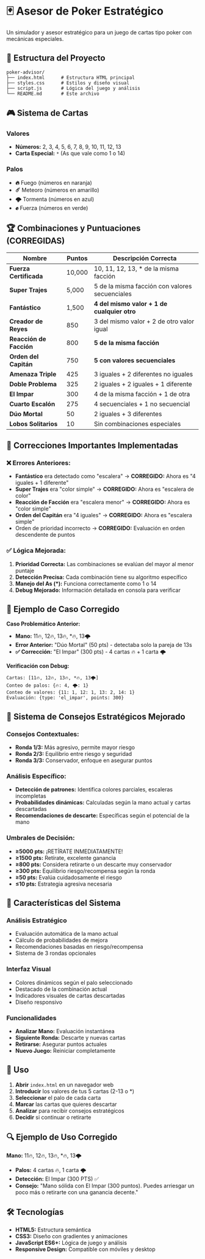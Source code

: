 # 🃏 Asesor de Poker Estratégico

Un simulador y asesor estratégico para un juego de cartas tipo poker con mecánicas especiales.

## 📁 Estructura del Proyecto

```
poker-advisor/
├── index.html      # Estructura HTML principal
├── styles.css      # Estilos y diseño visual
├── script.js       # Lógica del juego y análisis
└── README.md       # Este archivo
```

## 🎮 Sistema de Cartas

### Valores
- **Números:** 2, 3, 4, 5, 6, 7, 8, 9, 10, 11, 12, 13
- **Carta Especial:** `*` (As que vale como 1 o 14)

### Palos
- **🔥** Fuego (números en naranja)
- **☄️** Meteoro (números en amarillo)
- **🌩️** Tormenta (números en azul)
- **✊** Fuerza (números en verde)

## 🏆 Combinaciones y Puntuaciones (CORREGIDAS)

| Nombre | Puntos | Descripción Correcta |
|--------|--------|---------------------|
| **Fuerza Certificada** | 10,000 | 10, 11, 12, 13, * de la misma facción |
| **Super Trajes** | 5,000 | 5 de la misma facción con valores secuenciales |
| **Fantástico** | 1,500 | **4 del mismo valor + 1 de cualquier otro** |
| **Creador de Reyes** | 850 | 3 del mismo valor + 2 de otro valor igual |
| **Reacción de Facción** | 800 | **5 de la misma facción** |
| **Orden del Capitán** | 750 | **5 con valores secuenciales** |
| **Amenaza Triple** | 425 | 3 iguales + 2 diferentes no iguales |
| **Doble Problema** | 325 | 2 iguales + 2 iguales + 1 diferente |
| **El Impar** | 300 | 4 de la misma facción + 1 de otra |
| **Cuarto Escalón** | 275 | 4 secuenciales + 1 no secuencial |
| **Dúo Mortal** | 50 | 2 iguales + 3 diferentes |
| **Lobos Solitarios** | 10 | Sin combinaciones especiales |

## 🔧 Correcciones Importantes Implementadas

### ❌ **Errores Anteriores:**
- **Fantástico** era detectado como "escalera" → **CORREGIDO:** Ahora es "4 iguales + 1 diferente"
- **Super Trajes** era "color simple" → **CORREGIDO:** Ahora es "escalera de color"
- **Reacción de Facción** era "escalera menor" → **CORREGIDO:** Ahora es "color simple"
- **Orden del Capitán** era "4 iguales" → **CORREGIDO:** Ahora es "escalera simple"
- Orden de prioridad incorrecto → **CORREGIDO:** Evaluación en orden descendente de puntos

### ✅ **Lógica Mejorada:**
1. **Prioridad Correcta:** Las combinaciones se evalúan del mayor al menor puntaje
2. **Detección Precisa:** Cada combinación tiene su algoritmo específico
3. **Manejo del As (\*):** Funciona correctamente como 1 o 14
4. **Debug Mejorado:** Información detallada en consola para verificar

## 🎯 Ejemplo de Caso Corregido

**Caso Problemático Anterior:**
- **Mano:** 11🔥, 12🔥, 13🔥, *🔥, 13🌩️
- **Error Anterior:** "Dúo Mortal" (50 pts) - detectaba solo la pareja de 13s
- **✅ Corrección:** "El Impar" (300 pts) - 4 cartas 🔥 + 1 carta 🌩️

**Verificación con Debug:**
```
Cartas: [11🔥, 12🔥, 13🔥, *🔥, 13🌩️]
Conteo de palos: {🔥: 4, 🌩️: 1}
Conteo de valores: {11: 1, 12: 1, 13: 2, 14: 1}
Evaluación: {type: 'el_impar', points: 300}
```

## 🧠 Sistema de Consejos Estratégicos Mejorado

### **Consejos Contextuales:**
- **Ronda 1/3:** Más agresivo, permite mayor riesgo
- **Ronda 2/3:** Equilibrio entre riesgo y seguridad  
- **Ronda 3/3:** Conservador, enfoque en asegurar puntos

### **Análisis Específico:**
- **Detección de patrones:** Identifica colores parciales, escaleras incompletas
- **Probabilidades dinámicas:** Calculadas según la mano actual y cartas descartadas
- **Recomendaciones de descarte:** Específicas según el potencial de la mano

### **Umbrales de Decisión:**
- **≥5000 pts:** ¡RETÍRATE INMEDIATAMENTE!
- **≥1500 pts:** Retírate, excelente ganancia
- **≥800 pts:** Considera retirarte o un descarte muy conservador
- **≥300 pts:** Equilibrio riesgo/recompensa según la ronda
- **≥50 pts:** Evalúa cuidadosamente el riesgo
- **≤10 pts:** Estrategia agresiva necesaria

## 🎯 Características del Sistema

### Análisis Estratégico
- Evaluación automática de la mano actual
- Cálculo de probabilidades de mejora
- Recomendaciones basadas en riesgo/recompensa
- Sistema de 3 rondas opcionales

### Interfaz Visual
- Colores dinámicos según el palo seleccionado
- Destacado de la combinación actual
- Indicadores visuales de cartas descartadas
- Diseño responsivo

### Funcionalidades
- **Analizar Mano:** Evaluación instantánea
- **Siguiente Ronda:** Descarte y nuevas cartas
- **Retirarse:** Asegurar puntos actuales
- **Nuevo Juego:** Reiniciar completamente

## 🚀 Uso

1. **Abrir** `index.html` en un navegador web
2. **Introducir** los valores de tus 5 cartas (2-13 o *)
3. **Seleccionar** el palo de cada carta
4. **Marcar** las cartas que quieres descartar
5. **Analizar** para recibir consejos estratégicos
6. **Decidir** si continuar o retirarte

## 🔍 Ejemplo de Uso Corregido

**Mano:** 11🔥, 12🔥, 13🔥, *🔥, 13🌩️
- **Palos:** 4 cartas 🔥, 1 carta 🌩️
- **Detección:** El Impar (300 PTS) ✅
- **Consejo:** "Mano sólida con El Impar (300 puntos). Puedes arriesgar un poco más o retirarte con una ganancia decente."

## 🛠️ Tecnologías

- **HTML5:** Estructura semántica
- **CSS3:** Diseño con gradientes y animaciones
- **JavaScript ES6+:** Lógica de juego y análisis
- **Responsive Design:** Compatible con móviles y desktop